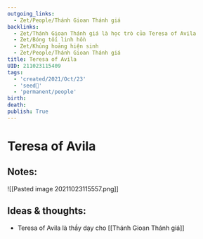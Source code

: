 ```yaml
---
outgoing_links:
  - Zet/People/Thánh Gioan Thánh giá
backlinks:
  - Zet/Thánh Gioan Thánh giá là học trò của Teresa of Avila
  - Zet/Bóng tối linh hồn
  - Zet/Khủng hoảng hiện sinh
  - Zet/People/Thánh Gioan Thánh giá
title: Teresa of Avila
UID: 211023115409
tags:
  - 'created/2021/Oct/23'
  - 'seed🥜'
  - 'permanent/people'
birth: 
death: 
publish: True
---
```

# Teresa of Avila

## Notes:
![[Pasted image 20211023115557.png]]

## Ideas & thoughts:
- Teresa of Avila là thầy dạy cho [[Thánh Gioan Thánh giá]]